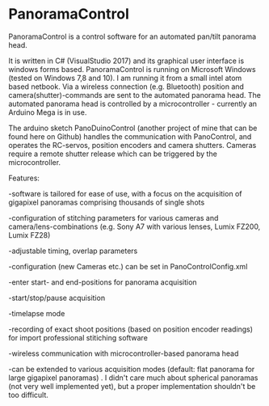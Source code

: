 # PanoramaControl
PanoramaControl is a control software for an automated pan/tilt panorama head.

 It is written in C# (VisualStudio 2017) and its graphical user interface is windows forms based. PanoramaControl is running on Microsoft Windows (tested on Windows 7,8 and 10). I am running it from a small intel atom based netbook. Via a wireless connection (e.g. Bluetooth) position and camera(shutter)-commands are sent to the automated panorama head.  The automated panorama head is controlled by a microcontroller - currently an Arduino Mega is in use. 

The arduino sketch PanoDuinoControl (another project of mine that can be found here on Github) handles the communication with PanoControl, and operates the RC-servos, position encoders and camera shutters. Cameras require a remote shutter  release which can be triggered by the microcontroller.


Features:

-software is tailored for ease of use, with a focus on the acquisition of gigapixel panoramas comprising thousands of single shots 

-configuration of stitching parameters for various cameras and camera/lens-combinations (e.g. Sony A7 with various lenses, Lumix FZ200, Lumix FZ28)

-adjustable timing, overlap parameters

-configuration (new Cameras etc.) can be set in PanoControlConfig.xml

-enter start- and end-positions for panorama acquisition

-start/stop/pause acquisition 

-timelapse mode

-recording of exact shoot positions (based on position encoder readings) for import professional stitiching software

-wireless communication with microcontroller-based panorama head 

-can be extended to various acquisition modes (default: flat panorama for large gigapixel panoramas) . I didn't care much about spherical 
 panoramas (not very well implemented yet), but a proper implementation shouldn't be too difficult.

